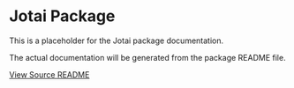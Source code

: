 # Jotai Package

This is a placeholder for the Jotai package documentation.

The actual documentation will be generated from the package README file.

[View Source README](../../../packages/jotai/README.md)